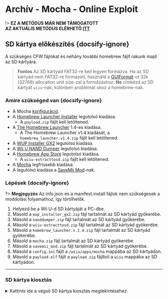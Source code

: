 # Archív - Mocha - Online Exploit

!> **EZ A METÓDUS MÁR NEM TÁMOGATOTT**  
**AZ AKTUÁLIS METÓDUS ELÉRHETŐ [ITT](../../../introduction)**

## SD kártya előkészítés {docsify-ignore}

A szükséges CFW fájlokat és néhány további homebrew fájlt rakunk majd az SD kártyára.

> **Fontos** Az SD kártyád FAT32-re kell legyen formázva. Ha az SD kártyád nem FAT32-re formázott, használd a [GUIFormat](http://ridgecrop.co.uk/index.htm?guiformat.htm)-ot 32k (32768) allocation unit size-zal a formázáshoz. **Ne** cimkézd az SD kártyát `wiiu`-nak, különben problémát okoz a homebrew-nak.

### Amire szükséged van {docsify-ignore}

- A Mocha <a href="docs/files/config.ini" download>konfiguráció</a>.
- A [Homebrew Launcher Installer](https://github.com/wiiu-env/homebrew_launcher_installer/releases/latest) legutolsó kiadása.
  - A `payload.zip` fájlt kell letöltened.
- A [The Homebrew Launcher](https://github.com/dimok789/homebrew_launcher/releases/tag/1.4) 1.4-es kiadása.
  - A The Homebrew Launcher v1.4 kiadását, a `homebrew_launcher.v1.4.zip` fájlt kell letöltened.
- A [WUP Installer GX2](https://wiiubru.com/appstore/zips/wup_installer_gx2.zip) legutolsó kiadása.
- A [Wii U NAND Dumper](https://wiiubru.com/appstore/zips/nanddumper.zip) legutolsó kiadása.
- A [Homebrew App Store](https://github.com/vgmoose/hbas/releases/latest) legutolsó kiadása.
  - A `wiiu-extracttosd.zip` fájlt kell letöltened.
- A [Mocha](https://wiiubru.com/appstore/zips/mocha.zip) legfrissebb kiadása.
- A legutolsó kiadása a <a href="docs/files/SaveMii_Mod.zip" download>SaveMii Mod</a>-nak.

### Lépések {docsify-ignore}

?> **Megjegyzés** Az info.json és a manifest.install fájlok nem szükségesek a moddolási folyamathoz, így törölhetők.

1. Helyezd be a Wii U-d SD kártyáját a PC-dbe.
1. Másold a `wup_installer_gx2.zip` fájl tartalmát az SD kártyád gyökerébe.
1. Másold a `nanddumper.zip` fájl tartalmát az SD kártyád gyökerébe.
1. Másold a `wiiu-extracttosd.zip` fájl tartalmát az SD kártyád gyökerébe.
1. Másold a `homebrew_launcher.v.1.4.zip` fájl tartalmát az SD kártyád gyökerébe.
1. Másold a `mocha.zip` fájl tartalmát az SD kártyád gyökerébe.
1. Másold a `savemii_mod.zip` fájl tartalmát az SD kártyád gyökerébe.
1. Másold a `config.ini` fájlt a `/wiiu/apps/mocha` mappába az SD kártyádon.
1. Másold a `payload.elf` fájlt a `payload.zip` fájlból a `wiiu` mappába az SD kártyádon.
----------

### SD kártya kiosztás

<details>
<summary>Kattints ide a végső SD kártya kiosztás megtekintéséhez.</summary>

```
💾sd:
 ┗ 📂wiiu
   ┣ 📂apps
   ┃ ┣ 📂homebrew_launcher
   ┃ ┃ ┣ 📜homebrew_launcher.elf
   ┃ ┃ ┣ 📜icon.png
   ┃ ┃ ┗ 📜meta.xml
   ┃ ┗ (Minden más app, mint disc2app, nanddumper, stb. is itt kell legyen)
   ┗ 📜payload.elf
```

</details>
